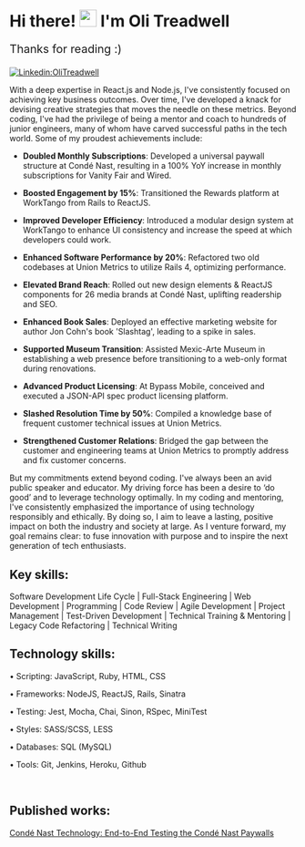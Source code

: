 # Hi there! <img src="https://raw.githubusercontent.com/syedareehaquasar/syedareehaquasar/master/gifs/Hi.gif" width="30px"> I'm Oli Treadwell

<p style="font-size:20px;"> Thanks for reading :)</p>

[![Linkedin:OliTreadwell](https://img.shields.io/badge/-OliTreadwell-blue?style=flat-square&logo=Linkedin&logoColor=white&link=https://www.linkedin.com/in/olitreadwell/)](https://www.linkedin.com/in/olitreadwell/)

With a deep expertise in React.js and Node.js, I've consistently focused on achieving key business outcomes. Over time, I've developed a knack for devising creative strategies that moves the needle on these metrics. Beyond coding, I've had the privilege of being a mentor and coach to hundreds of junior engineers, many of whom have carved successful paths in the tech world. Some of my proudest achievements include:

- **Doubled Monthly Subscriptions**: Developed a universal paywall structure at Condé Nast, resulting in a 100% YoY increase in monthly subscriptions for Vanity Fair and Wired.

- **Boosted Engagement by 15%**: Transitioned the Rewards platform at WorkTango from Rails to ReactJS.

- **Improved Developer Efficiency**: Introduced a modular design system at WorkTango to enhance UI consistency and increase the speed at which developers could work.

- **Enhanced Software Performance by 20%**: Refactored two old codebases at Union Metrics to utilize Rails 4, optimizing performance.

- **Elevated Brand Reach**: Rolled out new design elements & ReactJS components for 26 media brands at Condé Nast, uplifting readership and SEO.

- **Enhanced Book Sales**: Deployed an effective marketing website for author Jon Cohn's book 'Slashtag', leading to a spike in sales.

- **Supported Museum Transition**: Assisted Mexic-Arte Museum in establishing a web presence before transitioning to a web-only format during renovations.

- **Advanced Product Licensing**: At Bypass Mobile, conceived and executed a JSON-API spec product licensing platform.

- **Slashed Resolution Time by 50%**: Compiled a knowledge base of frequent customer technical issues at Union Metrics.

- **Strengthened Customer Relations**: Bridged the gap between the customer and engineering teams at Union Metrics to promptly address and fix customer concerns.


But my commitments extend beyond coding. I've always been an avid public speaker and educator. My driving force has been a desire to ‘do good’ and to leverage technology optimally. In my coding and mentoring, I've consistently emphasized the importance of using technology responsibly and ethically. By doing so, I aim to leave a lasting, positive impact on both the industry and society at large. As I venture forward, my goal remains clear: to fuse innovation with purpose and to inspire the next generation of tech enthusiasts.





## Key skills:


Software Development Life Cycle | Full-Stack Engineering | Web Development | Programming | Code Review | Agile Development | Project Management | Test-Driven Development | Technical Training & Mentoring | Legacy Code Refactoring | Technical Writing


## Technology skills:

•  Scripting: JavaScript, Ruby, HTML, CSS

•  Frameworks: NodeJS, ReactJS, Rails, Sinatra

•  Testing: Jest, Mocha, Chai, Sinon, RSpec, MiniTest

•  Styles: SASS/SCSS, LESS

•  Databases: SQL (MySQL)

•  Tools: Git, Jenkins, Heroku, Github

<br>

## Published works:


[Condé Nast Technology: End-to-End Testing the Condé Nast Paywalls](https://technology.condenast.com/story/end-to-end-testing-conde-nast-paywalls)


<!--
**GITHUB STAT'S**

![stats](https://github-readme-stats.vercel.app/api?username=olitreadwell&show_icons=true&theme=synthwave)

Today is Tuesday, 8 August, 09:06 GMT-7.
-->
